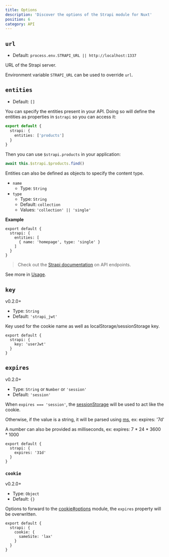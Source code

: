 ```yaml
---
title: Options
description: 'Discover the options of the Strapi module for Nuxt'
position: 6
category: API
---
```


## `url`

- Default: `process.env.STRAPI_URL || http://localhost:1337`

URL of the Strapi server.

Environment variable `STRAPI_URL` can be used to override `url`.

## `entities`

- Default: `[]`

You can specify the entities present in your API. Doing so will define the entities as properties in `$strapi` so you can access it:

```ts [nuxt.config.js]
export default {
  strapi: {
    entities: ['products']
  }
}
```

Then you can use `$strapi.products` in your application:

```js
await this.$strapi.$products.find()
```

Entities can also be defined as objects to specify the content type.

- `name`
  - Type: `String`
- `type`
  - Type: `String`
  - Default: `collection`
  - Values: `'collection' || 'single'`

**Example**

```js{}[nuxt.config.js]
export default {
  strapi: {
    entities: [
      { name: 'homepage', type: 'single' }
    ]
  }
}
```

> Check out the [Strapi documentation](https://strapi.io/documentation/v3.x/content-api/api-endpoints.html#endpoints) on API endpoints.

See more in [Usage](/usage#entities).

## `key`

<d-badge>v0.2.0+</d-badge>

- Type: `String`
- Default: `'strapi_jwt'`

Key used for the cookie name as well as localStorage/sessionStorage key.

```js{}[nuxt.config.js]
export default {
  strapi: {
    key: 'userJwt'
  }
}
```
## `expires`

<d-badge>v0.2.0+</d-badge>

- Type: `String` or `Number` or `'session'`
- Default: `'session'`

When `expires === 'session'`, the [sessionStorage](https://developer.mozilla.org/en-US/docs/Web/API/Window/sessionStorage) will be used to act like the cookie.

Otherwise, if the value is a string, it will be parsed using [ms](https://github.com/vercel/ms), ex: expires: '7d'

A number can also be provided as milliseconds, ex: expires: 7 * 24 * 3600 * 1000

```js{}[nuxt.config.js]
export default {
  strapi: {
    expires: '31d'
  }
}
```

### `cookie`

<d-badge>v0.2.0+</d-badge>

- Type: `Object`
- Default: `{}`

Options to forward to the [cookie#options](https://github.com/jshttp/cookie#options-1) module, the `expires` property will be overwritten.

```js{}[nuxt.config.js]
export default {
  strapi: {
    cookie: {
      sameSite: 'lax'
    }
  }
}
```
